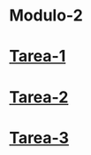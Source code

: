 # Modulo-2

# [Tarea-1](https://github.com/Napadensky/modulo-2/tree/tarea-1)
# [Tarea-2](https://github.com/Napadensky/modulo-2/tree/tarea-2)
# [Tarea-3](https://github.com/Napadensky/modulo-2/tree/tarea-3)
